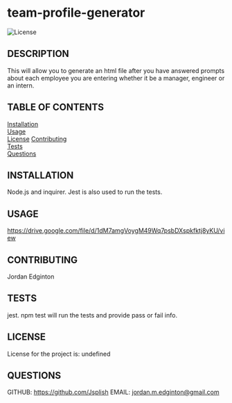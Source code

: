 # team-profile-generator

  ![License](https://img.shields.io/badge/license-undefined-brightgreen)

  ## DESCRIPTION
  This will allow you to generate an html file after you have answered prompts about each employee you are entering whether it be a manager, engineer or an intern.

  ## TABLE OF CONTENTS
  [Installation](#installation)  
  [Usage](#usage)  
  [License](#license) 
  [Contributing](#contributing)  
  [Tests](#tests)   
  [Questions](#questions)
  
  ## INSTALLATION
  Node.js and inquirer. Jest is also used to run the tests.

  ## USAGE
  https://drive.google.com/file/d/1dM7amgVoygM49Wq7psbDXspkfktj8yKU/view

  ## CONTRIBUTING
  Jordan Edginton

  ## TESTS
  jest. npm test will run the tests and provide pass or fail info.

  ## LICENSE
  License for the project is: 
  undefined

  ## QUESTIONS
  GITHUB: https://github.com/Jsplish
  EMAIL: jordan.m.edginton@gmail.com

